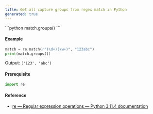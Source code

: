 ```yaml
---
title: Get all capture groups from regex match in Python
generated: true
---
```

<div markdown="1" class="ans">
```python
match.groups()
```
</div>

#### Example

```python
match = re.match(r"(\d+)(\w+)", "123abc")
print(match.groups())
```

Output: `('123', 'abc')`

#### Prerequisite

```python
import re
```

#### Reference

- [re — Regular expression operations — Python 3.11.4 documentation](https://docs.python.org/3/library/re.html#re.Match.groups)
